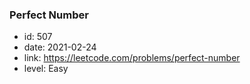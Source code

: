### Perfect Number

* id: 507
* date: 2021-02-24
* link: https://leetcode.com/problems/perfect-number
* level: Easy
